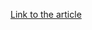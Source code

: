[Link to the article](https://news.sophos.com/en-us/2024/03/04/itll-be-back-attackers-still-abusing-terminator-tool-and-variants/)
